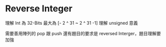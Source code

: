 # Reverse Integer

理解 Int 為 32-Bits 最大為 [- 2 ^ 31 ~ 2 ^ 31 -1]
理解 unsigned 意義

需要善用陣列的 pop 跟 push
還有題目的要求是 reversed Interger，題目理解要加強

